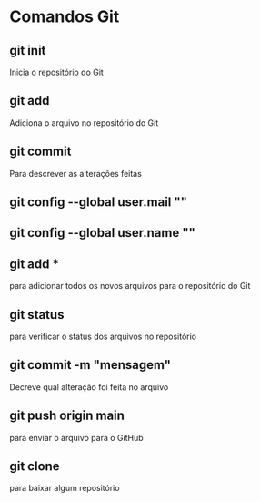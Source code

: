 ﻿# Comandos Git
## git init
Inicia o repositório do Git

## git add
Adiciona o arquivo no repositório do Git

## git commit
Para descrever as alterações feitas

## git config --global user.mail "<meu e-mail>"
## git config --global user.name "<meu nome>"

## git add * 
para adicionar todos os novos arquivos para o repositório do Git

## git status 
para verificar o status dos arquivos no repositório

## git commit -m "mensagem"
Decreve qual alteração foi feita no arquivo

## git push origin main 
para enviar o arquivo para o GitHub

## git clone <url>
para baixar algum repositório



